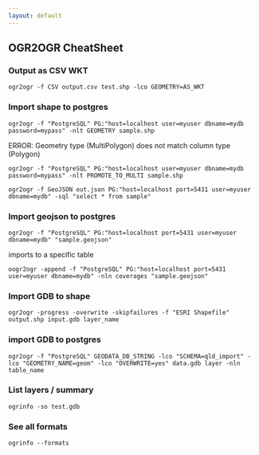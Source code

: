 ```yaml
---
layout: default
---
```

OGR2OGR CheatSheet
---

### Output as CSV WKT

	ogr2ogr -f CSV output.csv test.shp -lco GEOMETRY=AS_WKT

### Import shape to postgres

	ogr2ogr -f "PostgreSQL" PG:"host=localhost user=myuser dbname=mydb password=mypass" -nlt GEOMETRY sample.shp

ERROR:  Geometry type (MultiPolygon) does not match column type (Polygon)

	ogr2ogr -f "PostgreSQL" PG:"host=localhost user=myuser dbname=mydb password=mypass" -nlt PROMOTE_TO_MULTI sample.shp

	ogr2ogr -f GeoJSON out.json PG:"host=localhost port=5431 user=myuser dbname=mydb" -sql "select * from sample"


### Import geojson to postgres

	ogr2ogr -f "PostgreSQL" PG:"host=localhost port=5431 user=myuser dbname=mydb" "sample.geojson"

imports to a specific table

	oogr2ogr -append -f "PostgreSQL" PG:"host=localhost port=5431 user=myuser dbname=mydb" -nln coverages "sample.geojson"

### Import GDB to shape

	ogr2ogr -progress -overwrite -skipfailures -f "ESRI Shapefile" output.shp input.gdb layer_name

### import GDB to postgres

	ogr2ogr -f "PostgreSQL" GEODATA_DB_STRING -lco "SCHEMA=qld_import" -lco "GEOMETRY_NAME=geom" -lco "OVERWRITE=yes" data.gdb layer -nln table_name

### List layers / summary

	ogrinfo -so test.gdb

### See all formats

	ogrinfo --formats
